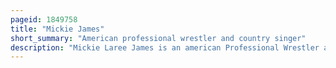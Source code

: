 ```yaml
---
pageid: 1849758
title: "Mickie James"
short_summary: "American professional wrestler and country singer"
description: "Mickie Laree James is an american Professional Wrestler and Country Singer. She is best known for her Tenures in Wwe, Impact Wrestling and National Wrestling Alliance."
---
```

